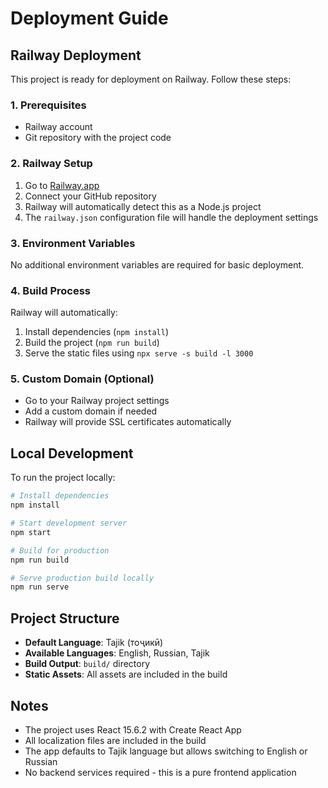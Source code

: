 # Deployment Guide

## Railway Deployment

This project is ready for deployment on Railway. Follow these steps:

### 1. Prerequisites
- Railway account
- Git repository with the project code

### 2. Railway Setup
1. Go to [Railway.app](https://railway.app)
2. Connect your GitHub repository
3. Railway will automatically detect this as a Node.js project
4. The `railway.json` configuration file will handle the deployment settings

### 3. Environment Variables
No additional environment variables are required for basic deployment.

### 4. Build Process
Railway will automatically:
1. Install dependencies (`npm install`)
2. Build the project (`npm run build`)
3. Serve the static files using `npx serve -s build -l 3000`

### 5. Custom Domain (Optional)
- Go to your Railway project settings
- Add a custom domain if needed
- Railway will provide SSL certificates automatically

## Local Development

To run the project locally:

```bash
# Install dependencies
npm install

# Start development server
npm start

# Build for production
npm run build

# Serve production build locally
npm run serve
```

## Project Structure

- **Default Language**: Tajik (тоҷикӣ)
- **Available Languages**: English, Russian, Tajik
- **Build Output**: `build/` directory
- **Static Assets**: All assets are included in the build

## Notes

- The project uses React 15.6.2 with Create React App
- All localization files are included in the build
- The app defaults to Tajik language but allows switching to English or Russian
- No backend services required - this is a pure frontend application
